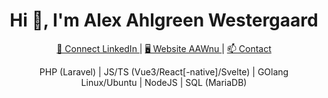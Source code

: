 <h1 align="center">Hi 👋, I'm Alex Ahlgreen Westergaard</h1>
<p align="center">
  <a href="https://www.linkedin.com/in/alexwestergaard/">
    🤝 Connect LinkedIn
  </a> | <a href="https://aaw.nu">
    🖥️ Website AAWnu
  </a> | <a href="mailto:aaw@aaw.nu">
    📫 Contact
  </a>
</p>
<p align="center">
  PHP (Laravel) | JS/TS (Vue3/React[-native]/Svelte) | GOlang<br>
  Linux/Ubuntu | NodeJS | SQL (MariaDB)
</p>
